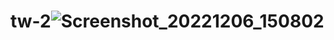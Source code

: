 # tw-2![Screenshot_20221206_150802](https://user-images.githubusercontent.com/118936238/205934387-69a6c3a1-75b7-484e-bdc5-709bc70cbc86.png)
